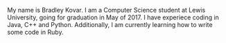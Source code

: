 My name is Bradley Kovar. I am a Computer Science student at Lewis University, going for graduation in May of 2017. I have experiece coding in Java, C++ and Python. Additionally, I am currently learning how to write some code in Ruby. 
